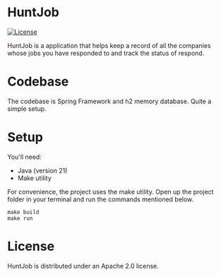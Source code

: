 # HuntJob

[![License](https://img.shields.io/badge/License-Apache_2.0-blue.svg)](https://opensource.org/licenses/Apache-2.0)

HuntJob is a application that helps keep a record of all the companies whose jobs you have responded to and track the status of respond.

# Codebase

The codebase is Spring Framework and h2 memory database. Quite a simple setup.

# Setup

You'll need:
  <ul>
    <li>Java (version 21)</li>
    <li>Make utility</li>
  </ul>


For convenience, the project uses the make utility.
Open up the project folder in your terminal and run the commands mentioned below.


```
make build
make run
```
# License

HuntJob is distributed under an Apache 2.0 license.
